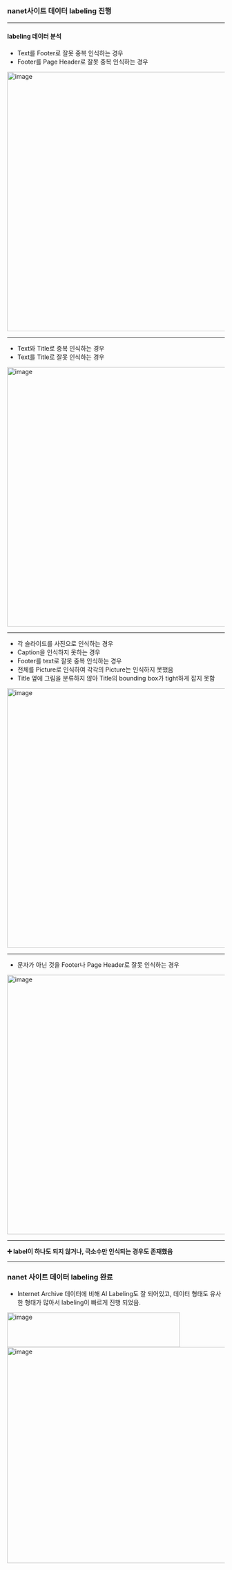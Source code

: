 ### nanet사이트 데이터 labeling 진행
---
#### labeling 데이터 분석

- Text를 Footer로 잘못 중복 인식하는 경우
- Footer를 Page Header로 잘못 중복 인식하는 경우

<img width="750" height="600" alt="image" src="https://github.com/user-attachments/assets/04b056c9-96b2-4b23-b5bc-3ae3d2828479" />

---

- Text와 Title로 중복 인식하는 경우
- Text를 Title로 잘못 인식하는 경우

<img width="750" height="600" alt="image" src="https://github.com/user-attachments/assets/7c1d4cda-706a-431d-9992-669fe449c89b" />


---

- 각 슬라이드를 사진으로 인식하는 경우
- Caption을 인식하지 못하는 경우
- Footer를 text로 잘못 중복 인식하는 경우
- 전체를 Picture로 인식하여 각각의 Picture는 인식하지 못했음
- Title 옆에 그림을 분류하지 않아 Title의 bounding box가 tight하게 잡지 못함
<img width="750" height="600" alt="image" src="https://github.com/user-attachments/assets/0560740d-2e59-42dd-bb98-c64c48903881" />

---
- 문자가 아닌 것을 Footer나 Page Header로 잘못 인식하는 경우

<img width="700" height="600" alt="image" src="https://github.com/user-attachments/assets/f3a9a588-bbf1-424a-8f1b-e40b4ade1c1f" />

---
**➕ label이 하나도 되지 않거나, 극소수만 인식되는 경우도 존재했음**

---

### nanet 사이트 데이터 labeling 완료

- Internet Archive 데이터에 비해 AI Labeling도 잘 되어있고, 데이터 형태도 유사한 형태가 많아서 labeling이 빠르게 진행 되었음.

<img width="400" height="80" alt="image" src="https://github.com/user-attachments/assets/574596b8-4f38-4958-a248-36a0ffda83c4" />
<img width="550" height="500" alt="image" src="https://github.com/user-attachments/assets/27873921-c7d7-4fd3-a5af-eb7ff6cb24d4" />

